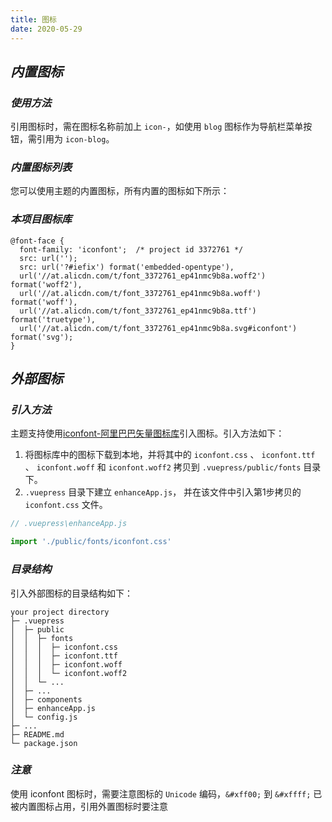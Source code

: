 ```yaml
---
title: 图标
date: 2020-05-29
---
```


## ***内置图标***

### ***使用方法***

引用图标时，需在图标名称前加上 `icon-`，如使用 `blog` 图标作为导航栏菜单按钮，需引用为 `icon-blog`。

### ***内置图标列表***

您可以使用主题的内置图标，所有内置的图标如下所示：

<ThemeDocs-IconList></ThemeDocs-IconList>

### ***本项目图标库***

```stylus
@font-face {
  font-family: 'iconfont';  /* project id 3372761 */
  src: url('');
  src: url('?#iefix') format('embedded-opentype'),
  url('//at.alicdn.com/t/font_3372761_ep41nmc9b8a.woff2') format('woff2'),
  url('//at.alicdn.com/t/font_3372761_ep41nmc9b8a.woff') format('woff'),
  url('//at.alicdn.com/t/font_3372761_ep41nmc9b8a.ttf') format('truetype'),
  url('//at.alicdn.com/t/font_3372761_ep41nmc9b8a.svg#iconfont') format('svg');
}
```

## ***外部图标***

### ***引入方法***

主题支持使用[iconfont-阿里巴巴矢量图标库](https://www.iconfont.cn/)引入图标。引入方法如下：

1. 将图标库中的图标下载到本地，并将其中的 `iconfont.css` 、 `iconfont.ttf` 、 `iconfont.woff` 和 `iconfont.woff2` 拷贝到 `.vuepress/public/fonts` 目录下。
2. `.vuepress` 目录下建立 `enhanceApp.js`， 并在该文件中引入第1步拷贝的 `iconfont.css` 文件。

```javascript
// .vuepress\enhanceApp.js

import './public/fonts/iconfont.css'
```

### ***目录结构***

引入外部图标的目录结构如下：

```
your project directory
├─ .vuepress
│  ├─ public
│  │  ├─ fonts
│  │  │  ├─ iconfont.css
│  │  │  ├─ iconfont.ttf
│  │  │  ├─ iconfont.woff
│  │  │  └─ iconfont.woff2
│  │  └─ ... 
│  ├─ ...
│  ├─ components
│  ├─ enhanceApp.js
│  └─ config.js
├─ ...
├─ README.md
└─ package.json
```

### ***注意***

使用 iconfont 图标时，需要注意图标的 `Unicode` 编码，`&#xff00;` 到 `&#xffff;` 已被内置图标占用，引用外置图标时要注意
